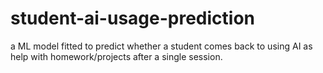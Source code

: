 # student-ai-usage-prediction
a ML model fitted to predict whether a student comes back to using AI as help with homework/projects after a single session.
